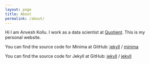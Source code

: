 ```yaml
---
layout: page
title: About
permalink: /about/
---
```


Hi I am Anvesh Kollu. I work as a data scientist at [Quotient](https://quotient.com). This is my personal website.

You can find the source code for Minima at GitHub:
[jekyll][jekyll-organization] /
[minima](https://github.com/jekyll/minima)

You can find the source code for Jekyll at GitHub:
[jekyll][jekyll-organization] /
[jekyll](https://github.com/jekyll/jekyll)


[jekyll-organization]: https://github.com/jekyll
